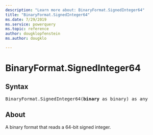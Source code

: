 ```yaml
---
description: "Learn more about: BinaryFormat.SignedInteger64"
title: "BinaryFormat.SignedInteger64"
ms.date: 7/29/2019
ms.service: powerquery
ms.topic: reference
author: dougklopfenstein
ms.author: dougklo

---
```

# BinaryFormat.SignedInteger64

## Syntax

<pre>
BinaryFormat.SignedInteger64(<b>binary</b> as binary) as any  
</pre>
  
## About  
A binary format that reads a 64-bit signed integer.  
 
